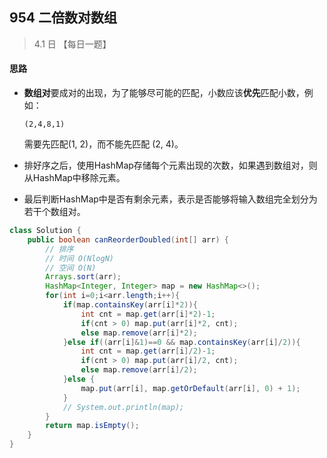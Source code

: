 ## 954 二倍数对数组

> 4.1 日 【每日一题】

#### 思路

- **数组对**要成对的出现，为了能够尽可能的匹配，小数应该**优先**匹配小数，例如：

  ```
  (2,4,8,1) 
  ```

  需要先匹配(1, 2)，而不能先匹配 (2, 4)。

- 排好序之后，使用HashMap存储每个元素出现的次数，如果遇到数组对，则从HashMap中移除元素。

- 最后判断HashMap中是否有剩余元素，表示是否能够将输入数组完全划分为若干个数组对。

```java 
class Solution {
    public boolean canReorderDoubled(int[] arr) {
        // 排序
        // 时间 O(NlogN)
        // 空间 O(N)
        Arrays.sort(arr);
        HashMap<Integer, Integer> map = new HashMap<>();
        for(int i=0;i<arr.length;i++){
            if(map.containsKey(arr[i]*2)){
                int cnt = map.get(arr[i]*2)-1;
                if(cnt > 0) map.put(arr[i]*2, cnt);
                else map.remove(arr[i]*2);
            }else if((arr[i]&1)==0 && map.containsKey(arr[i]/2)){
                int cnt = map.get(arr[i]/2)-1;
                if(cnt > 0) map.put(arr[i]/2, cnt);
                else map.remove(arr[i]/2);
            }else {
                map.put(arr[i], map.getOrDefault(arr[i], 0) + 1);
            }
            // System.out.println(map);
        }
        return map.isEmpty();
    }
}
```


